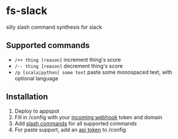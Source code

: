 # fs-slack #

silly slash command synthesis for slack


## Supported commands ##
- `/++ thing [reason]`  increment thing's score
- `/-- thing [reason]`  decrement thing's score
- `/p [scala|python] some text` paste some monospaced text, with optional language

## Installation ##
1. Deploy to appspot
2. Fill in /config with your [incoming webhook](https://foursquare.slack.com/services/new/incoming-webhook) token and domain
3. Add [slash commands](https://foursquare.slack.com/services/new/slash-commands) for all supported commands
4. For paste support, add an [api token](https://api.slack.com/) to /config
